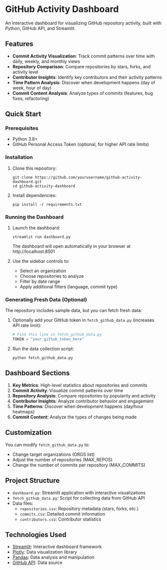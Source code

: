 # GitHub Activity Dashboard

An interactive dashboard for visualizing GitHub repository activity, built with Python, GitHub API, and Streamlit.


## Features

- **Commit Activity Visualization**: Track commit patterns over time with daily, weekly, and monthly views
- **Repository Comparison**: Compare repositories by stars, forks, and activity level
- **Contributor Insights**: Identify key contributors and their activity patterns
- **Time Pattern Analysis**: Discover when development happens (day of week, hour of day)
- **Commit Content Analysis**: Analyze types of commits (features, bug fixes, refactoring)

## Quick Start

### Prerequisites

- Python 3.8+
- GitHub Personal Access Token (optional, for higher API rate limits)

### Installation

1. Clone this repository:
   ```
   git clone https://github.com/yourusername/github-activity-dashboard.git
   cd github-activity-dashboard
   ```

2. Install dependencies:
   ```
   pip install -r requirements.txt
   ```

### Running the Dashboard

1. Launch the dashboard:
   ```
   streamlit run dashboard.py
   ```
   
   The dashboard will open automatically in your browser at http://localhost:8501

2. Use the sidebar controls to:
   - Select an organization
   - Choose repositories to analyze
   - Filter by date range
   - Apply additional filters (language, commit type)

### Generating Fresh Data (Optional)

The repository includes sample data, but you can fetch fresh data:

1. Optionally add your GitHub token in `fetch_github_data.py` (increases API rate limit):
   ```python
   # Find this line in fetch_github_data.py
   TOKEN = "your_github_token_here"
   ```

2. Run the data collection script:
   ```
   python fetch_github_data.py
   ```

## Dashboard Sections

1. **Key Metrics**: High-level statistics about repositories and commits
2. **Commit Activity**: Visualize commit patterns over time
3. **Repository Analysis**: Compare repositories by popularity and activity
4. **Contributor Insights**: Analyze contributor behavior and engagement
5. **Time Patterns**: Discover when development happens (day/hour heatmaps)
6. **Commit Content**: Analyze the types of changes being made

## Customization

You can modify `fetch_github_data.py` to:
- Change target organizations (ORGS list)
- Adjust the number of repositories (MAX_REPOS)
- Change the number of commits per repository (MAX_COMMITS)

## Project Structure

- `dashboard.py`: Streamlit application with interactive visualizations
- `fetch_github_data.py`: Script for collecting data from GitHub API
- Data files:
  - `repositories.csv`: Repository metadata (stars, forks, etc.)
  - `commits.csv`: Detailed commit information
  - `contributors.csv`: Contributor statistics

## Technologies Used

- [Streamlit](https://streamlit.io/): Interactive dashboard framework
- [Plotly](https://plotly.com/): Data visualization library
- [Pandas](https://pandas.pydata.org/): Data analysis and manipulation
- [GitHub API](https://docs.github.com/en/rest): Data source
